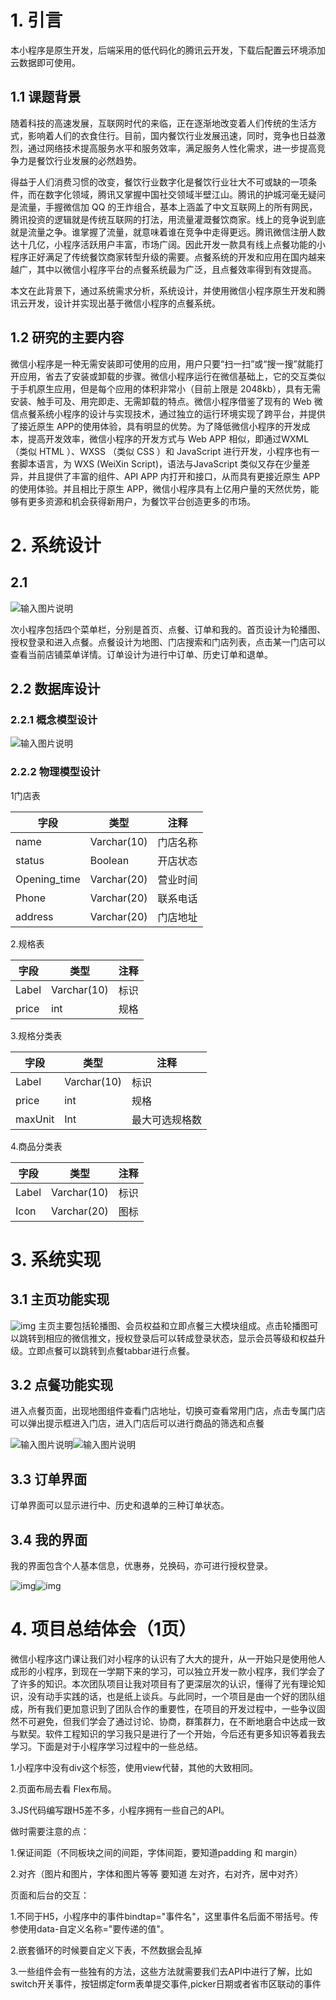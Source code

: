 # 1. 引言

本小程序是原生开发，后端采用的低代码化的腾讯云开发，下载后配置云环境添加云数据即可使用。

## 1.1 课题背景

随着科技的高速发展，互联网时代的来临，正在逐渐地改变着人们传统的生活方式，影响着人们的衣食住行。目前，国内餐饮行业发展迅速，同时，竞争也日益激烈，通过网络技术提高服务水平和服务效率，满足服务人性化需求，进一步提高竞争力是餐饮行业发展的必然趋势。

得益于人们消费习惯的改变，餐饮行业数字化是餐饮行业壮大不可或缺的一项条件，而在数字化领域，腾讯又掌握中国社交领域半壁江山。腾讯的护城河毫无疑问是流量，手握微信加 QQ 的王炸组合，基本上涵盖了中文互联网上的所有网民，腾讯投资的逻辑就是传统互联网的打法，用流量灌溉餐饮商家。线上的竞争说到底就是流量之争。谁掌握了流量，就意味着谁在竞争中走得更远。腾讯微信注册人数达十几亿，小程序活跃用户丰富，市场广阔。因此开发一款具有线上点餐功能的小程序正好满足了传统餐饮商家转型升级的需要。点餐系统的开发和应用在国内越来越广，其中以微信小程序平台的点餐系统最为广泛，且点餐效率得到有效提高。

本文在此背景下，通过系统需求分析，系统设计，并使用微信小程序原生开发和腾讯云开发，设计并实现出基于微信小程序的点餐系统。

## 1.2  研究的主要内容

微信小程序是一种无需安装即可使用的应用，用户只要“扫一扫”或“搜一搜”就能打开应用，省去了安装或卸载的步骤。微信小程序运行在微信基础上，它的交互类似于手机原生应用，但是每个应用的体积非常小（目前上限是 2048kb），具有无需安装、触手可及、用完即走、无需卸载的特点。微信小程序借鉴了现有的 Web 微信点餐系统小程序的设计与实现技术，通过独立的运行环境实现了跨平台，并提供了接近原生 APP的使用体验，具有明显的优势。为了降低微信小程序的开发成本，提高开发效率，微信小程序的开发方式与 Web APP 相似，即通过WXML （类似 HTML ）、WXSS （类似 CSS ）和 JavaScript 进行开发，小程序也有一套脚本语言，为 WXS (WeiXin Script)，语法与JavaScript 类似又存在少量差异，并且提供了丰富的组件、API APP 内打开和接口，从而具有更接近原生 APP 的使用体验。并且相比于原生 APP，微信小程序具有上亿用户量的天然优势，能够有更多资源和机会获得新用户，为餐饮平台创造更多的市场。



 

# 2. 系统设计

## 2.1                     
![输入图片说明](imgimage.png)

次小程序包括四个菜单栏，分别是首页、点餐、订单和我的。首页设计为轮播图、授权登录和进入点餐。点餐设计为地图、门店搜索和门店列表，点击某一门店可以查看当前店铺菜单详情。订单设计为进行中订单、历史订单和退单。

## 2.2      数据库设计

### 2.2.1 概念模型设计
![输入图片说明](imgimage.png) 

### 2.2.2 物理模型设计

1门店表

| 字段         | 类型        | 注释     |
| ------------ | ----------- | -------- |
| name         | Varchar(10) | 门店名称 |
| status       | Boolean     | 开店状态 |
| Opening_time | Varchar(20) | 营业时间 |
| Phone        | Varchar(20) | 联系电话 |
| address      | Varchar(20) | 门店地址 |

2.规格表

| 字段  | 类型        | 注释 |
| ----- | ----------- | ---- |
| Label | Varchar(10) | 标识 |
| price | int         | 规格 |

3.规格分类表

| 字段    | 类型        | 注释           |
| ------- | ----------- | -------------- |
| Label   | Varchar(10) | 标识           |
| price   | int         | 规格           |
| maxUnit | Int         | 最大可选规格数 |

4.商品分类表

| 字段  | 类型        | 注释 |
| ----- | ----------- | ---- |
| Label | Varchar(10) | 标识 |
| Icon  | Varchar(20) | 图标 |



# 3. 系统实现

## 3.1      主页功能实现

![img](/C:/Users/ADMINI~1/AppData/Local/Temp/msohtmlclip1/01/clip_image008.png)
 主页主要包括轮播图、会员权益和立即点餐三大模块组成。点击轮播图可以跳转到相应的微信推文，授权登录后可以转成登录状态，显示会员等级和权益升级。立即点餐可以跳转到点餐tabbar进行点餐。



## 3.2          点餐功能实现

进入点餐页面，出现地图组件查看门店地址，切换可查看常用门店，点击专属门店可以弹出提示框进入门店，进入门店后可以进行商品的筛选和点餐 


![输入图片说明](img/image.png)![输入图片说明](img/23.png)
## 3.3      订单界面


订单界面可以显示进行中、历史和退单的三种订单状态。



## 3.4      我的界面

我的界面包含个人基本信息，优惠券，兑换码，亦可进行授权登录。





![img](/C:/Users/ADMINI~1/AppData/Local/Temp/msohtmlclip1/01/clip_image023.png)![img](/C:/Users/ADMINI~1/AppData/Local/Temp/msohtmlclip1/01/clip_image025.png)



 

# 4. 项目总结体会（1页）

微信小程序这门课让我们对小程序的认识有了大大的提升，从一开始只是使用他人成形的小程序，到现在一学期下来的学习，可以独立开发一款小程序，我们学会了了许多的知识。本次团队项目让我对项目有了更深层次的认识，懂得了光有理论知识，没有动手实践的话，也是纸上谈兵。与此同时，一个项目是由一个好的团队组成，所有我们更加意识到了团队合作的重要性，在项目的开发过程中，一些争议固然不可避免，但我们学会了通过讨论、协商，群策群力，在不断地磨合中达成一致与默契。软件工程知识的学习我只是进行了一个开始，今后还有更多知识等着我去学习。下面是对于小程序学习过程中的一些总结。

1.小程序中没有div这个标签，使用view代替，其他的大致相同。

2.页面布局去看 Flex布局。

3.JS代码编写跟H5差不多，小程序拥有一些自己的API。

做时需要注意的点：

1.保证间距（不同板块之间的间距，字体间距，要知道padding 和 margin）

2.对齐（图片和图片，字体和图片等等 要知道 左对齐，右对齐，居中对齐）

页面和后台的交互：

1.不同于H5，小程序中的事件bindtap="事件名"，这里事件名后面不带括号。传参使用data-自定义名称="要传递的值"。

2.嵌套循环的时候要自定义下表，不然数据会乱掉

3.一些组件会有一些独有的方法，这些方法就需要我们去API中进行了解，比如switch开关事件，按钮绑定form表单提交事件,picker日期或者省市区联动的事件

